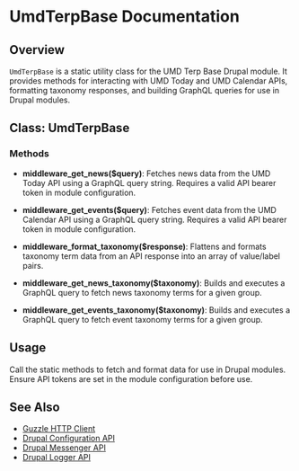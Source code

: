 # UmdTerpBase Documentation

## Overview

`UmdTerpBase` is a static utility class for the UMD Terp Base Drupal module. It provides methods for interacting with UMD Today and UMD Calendar APIs, formatting taxonomy responses, and building GraphQL queries for use in Drupal modules.

## Class: UmdTerpBase


### Methods

- **middleware_get_news($query)**: Fetches news data from the UMD Today API using a GraphQL query string. Requires a valid API bearer token in module configuration.

- **middleware_get_events($query)**: Fetches event data from the UMD Calendar API using a GraphQL query string. Requires a valid API bearer token in module configuration.

- **middleware_format_taxonomy($response)**: Flattens and formats taxonomy term data from an API response into an array of value/label pairs.

- **middleware_get_news_taxonomy($taxonomy)**: Builds and executes a GraphQL query to fetch news taxonomy terms for a given group.

- **middleware_get_events_taxonomy($taxonomy)**: Builds and executes a GraphQL query to fetch event taxonomy terms for a given group.


## Usage

Call the static methods to fetch and format data for use in Drupal modules. Ensure API tokens are set in the module configuration before use.


## See Also

- [Guzzle HTTP Client](https://docs.guzzlephp.org/en/stable/)
- [Drupal Configuration API](https://api.drupal.org/api/drupal/core%21lib%21Drupal%21Core%21Config%21Config.php/class/Config/8.2.x)
- [Drupal Messenger API](https://api.drupal.org/api/drupal/core%21lib%21Drupal%21Core%21Messenger%21MessengerInterface.php/interface/MessengerInterface/8.2.x)
- [Drupal Logger API](https://api.drupal.org/api/drupal/core%21lib%21Drupal%21Core%21Logger%21LoggerChannelFactoryInterface.php/interface/LoggerChannelFactoryInterface/8.2.x)
